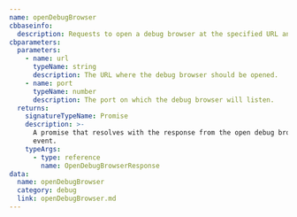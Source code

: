 ```yaml
---
name: openDebugBrowser
cbbaseinfo:
  description: Requests to open a debug browser at the specified URL and port.
cbparameters:
  parameters:
    - name: url
      typeName: string
      description: The URL where the debug browser should be opened.
    - name: port
      typeName: number
      description: The port on which the debug browser will listen.
  returns:
    signatureTypeName: Promise
    description: >-
      A promise that resolves with the response from the open debug browser
      event.
    typeArgs:
      - type: reference
        name: OpenDebugBrowserResponse
data:
  name: openDebugBrowser
  category: debug
  link: openDebugBrowser.md
---
```

<CBBaseInfo/> 
 <CBParameters/>